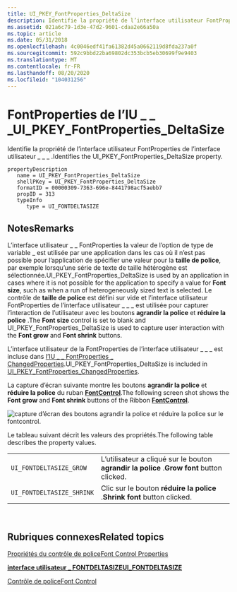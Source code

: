```yaml
---
title: UI_PKEY_FontProperties_DeltaSize
description: Identifie la propriété de l’interface utilisateur FontProperties de l’interface utilisateur \_ \_ \_ .
ms.assetid: 021a6c79-1d3e-47d2-9601-cdaa2e66a50a
ms.topic: article
ms.date: 05/31/2018
ms.openlocfilehash: 4c0046edf41fa61382d45a0662119d8fda237a0f
ms.sourcegitcommit: 592c9bbd22ba69802dc353bcb5eb30699f9e9403
ms.translationtype: MT
ms.contentlocale: fr-FR
ms.lasthandoff: 08/20/2020
ms.locfileid: "104031256"
---
```

# <a name="ui_pkey_fontproperties_deltasize"></a><span data-ttu-id="0aea1-103">FontProperties de l’IU \_ \_ \_</span><span class="sxs-lookup"><span data-stu-id="0aea1-103">UI\_PKEY\_FontProperties\_DeltaSize</span></span>

<span data-ttu-id="0aea1-104">Identifie la propriété de l’interface utilisateur FontProperties de l’interface utilisateur \_ \_ \_ .</span><span class="sxs-lookup"><span data-stu-id="0aea1-104">Identifies the UI\_PKEY\_FontProperties\_DeltaSize property.</span></span>

```
propertyDescription
   name = UI_PKEY_FontProperties_DeltaSize
   shellPKey = UI_PKEY_FontProperties_DeltaSize
   formatID = 00000309-7363-696e-8441798acf5aebb7
   propID = 313
   typeInfo
      type = UI_FONTDELTASIZE
```

## <a name="remarks"></a><span data-ttu-id="0aea1-105">Notes</span><span class="sxs-lookup"><span data-stu-id="0aea1-105">Remarks</span></span>

<span data-ttu-id="0aea1-106">L’interface utilisateur \_ \_ FontProperties la valeur de l’option de type de variable \_ est utilisée par une application dans les cas où il n’est pas possible pour l’application de spécifier une valeur pour la **taille de police**, par exemple lorsqu’une série de texte de taille hétérogène est sélectionnée.</span><span class="sxs-lookup"><span data-stu-id="0aea1-106">UI\_PKEY\_FontProperties\_DeltaSize is used by an application in cases where it is not possible for the application to specify a value for **Font size**, such as when a run of heterogeneously sized text is selected.</span></span> <span data-ttu-id="0aea1-107">Le contrôle de **taille de police** est défini sur vide et l’interface utilisateur FontProperties de l’interface utilisateur \_ \_ \_ est utilisée pour capturer l’interaction de l’utilisateur avec les boutons **agrandir la police** et **réduire la police** .</span><span class="sxs-lookup"><span data-stu-id="0aea1-107">The **Font size** control is set to blank and UI\_PKEY\_FontProperties\_DeltaSize is used to capture user interaction with the **Font grow** and **Font shrink** buttons.</span></span>

<span data-ttu-id="0aea1-108">L’interface utilisateur de la FontProperties de l’interface utilisateur \_ \_ \_ est incluse dans [l’IU \_ \_ FontProperties \_ ChangedProperties](windowsribbon-reference-properties-uipkey-fontproperties-changedproperties.md).</span><span class="sxs-lookup"><span data-stu-id="0aea1-108">UI\_PKEY\_FontProperties\_DeltaSize is included in [UI\_PKEY\_FontProperties\_ChangedProperties](windowsribbon-reference-properties-uipkey-fontproperties-changedproperties.md).</span></span>

<span data-ttu-id="0aea1-109">La capture d’écran suivante montre les boutons **agrandir la police** et **réduire la police** du ruban [**FontControl**](windowsribbon-element-fontcontrol.md).</span><span class="sxs-lookup"><span data-stu-id="0aea1-109">The following screen shot shows the **Font grow** and **Font shrink** buttons of the Ribbon [**FontControl**](windowsribbon-element-fontcontrol.md).</span></span>

![capture d’écran des boutons agrandir la police et réduire la police sur le fontcontrol.](images/markup/fontcontrol-incdec.png)

<span data-ttu-id="0aea1-111">Le tableau suivant décrit les valeurs des propriétés.</span><span class="sxs-lookup"><span data-stu-id="0aea1-111">The following table describes the property values.</span></span>



|                           |                                 |
|---------------------------|---------------------------------|
| `UI_FONTDELTASIZE_GROW`   | <span data-ttu-id="0aea1-112">L’utilisateur a cliqué sur le bouton **agrandir la police** .</span><span class="sxs-lookup"><span data-stu-id="0aea1-112">**Grow font** button clicked.</span></span>   |
| `UI_FONTDELTASIZE_SHRINK` | <span data-ttu-id="0aea1-113">Clic sur le bouton **réduire la police** .</span><span class="sxs-lookup"><span data-stu-id="0aea1-113">**Shrink font** button clicked.</span></span> |



 

## <a name="related-topics"></a><span data-ttu-id="0aea1-114">Rubriques connexes</span><span class="sxs-lookup"><span data-stu-id="0aea1-114">Related topics</span></span>

<dl> <dt>

[<span data-ttu-id="0aea1-115">Propriétés du contrôle de police</span><span class="sxs-lookup"><span data-stu-id="0aea1-115">Font Control Properties</span></span>](windowsribbon-reference-properties-fontcontrol.md)
</dt> <dt>

[<span data-ttu-id="0aea1-116">**interface utilisateur \_ FONTDELTASIZE**</span><span class="sxs-lookup"><span data-stu-id="0aea1-116">**UI\_FONTDELTASIZE**</span></span>](/windows/desktop/api/uiribbon/ne-uiribbon-ui_fontdeltasize)
</dt> <dt>

[<span data-ttu-id="0aea1-117">Contrôle de police</span><span class="sxs-lookup"><span data-stu-id="0aea1-117">Font Control</span></span>](windowsribbon-controls-fontcontrol.md)
</dt> </dl>

 

 
